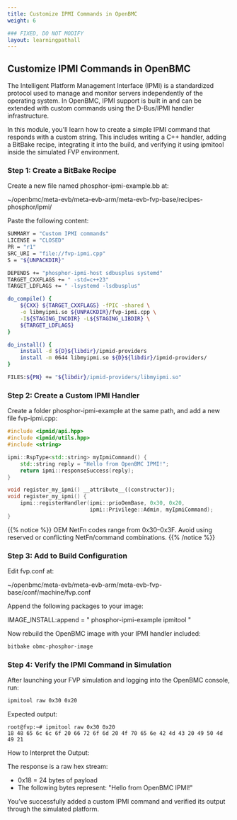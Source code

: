 ```yaml
---
title: Customize IPMI Commands in OpenBMC
weight: 6

### FIXED, DO NOT MODIFY
layout: learningpathall
---
```


## Customize IPMI Commands in OpenBMC

The Intelligent Platform Management Interface (IPMI) is a standardized protocol used to manage and monitor servers independently of the operating system. In OpenBMC, IPMI support is built in and can be extended with custom commands using the D-Bus/IPMI handler infrastructure.

In this module, you'll learn how to create a simple IPMI command that responds with a custom string. This includes writing a C++ handler, adding a BitBake recipe, integrating it into the build, and verifying it using ipmitool inside the simulated FVP environment.



### Step 1: Create a BitBake Recipe

Create a new file named phosphor-ipmi-example.bb at:

~/openbmc/meta-evb/meta-evb-arm/meta-evb-fvp-base/recipes-phosphor/ipmi/

Paste the following content:

```bash
SUMMARY = "Custom IPMI commands"
LICENSE = "CLOSED"
PR = "r1"
SRC_URI = "file://fvp-ipmi.cpp"
S = "${UNPACKDIR}"

DEPENDS += "phosphor-ipmi-host sdbusplus systemd"
TARGET_CXXFLAGS += " -std=c++23"
TARGET_LDFLAGS += " -lsystemd -lsdbusplus"

do_compile() {
    ${CXX} ${TARGET_CXXFLAGS} -fPIC -shared \
    -o libmyipmi.so ${UNPACKDIR}/fvp-ipmi.cpp \
    -I${STAGING_INCDIR} -L${STAGING_LIBDIR} \
    ${TARGET_LDFLAGS}
}

do_install() {
    install -d ${D}${libdir}/ipmid-providers
    install -m 0644 libmyipmi.so ${D}${libdir}/ipmid-providers/
}

FILES:${PN} += "${libdir}/ipmid-providers/libmyipmi.so"
```

### Step 2: Create a Custom IPMI Handler

Create a folder phosphor-ipmi-example at the same path, and add a new file fvp-ipmi.cpp:

```c++
#include <ipmid/api.hpp>
#include <ipmid/utils.hpp>
#include <string>

ipmi::RspType<std::string> myIpmiCommand() {
    std::string reply = "Hello from OpenBMC IPMI!";
    return ipmi::responseSuccess(reply);
}

void register_my_ipmi() __attribute__((constructor));
void register_my_ipmi() {
    ipmi::registerHandler(ipmi::prioOemBase, 0x30, 0x20,
                          ipmi::Privilege::Admin, myIpmiCommand);
}
```

{{% notice %}}
OEM NetFn codes range from 0x30–0x3F. Avoid using reserved or conflicting NetFn/command combinations.
{{% /notice %}}


### Step 3: Add to Build Configuration

Edit fvp.conf at:

~/openbmc/meta-evb/meta-evb-arm/meta-evb-fvp-base/conf/machine/fvp.conf

Append the following packages to your image:

IMAGE_INSTALL:append = " phosphor-ipmi-example ipmitool "

Now rebuild the OpenBMC image with your IPMI handler included:

```bash
bitbake obmc-phosphor-image
```

### Step 4: Verify the IPMI Command in Simulation

After launching your FVP simulation and logging into the OpenBMC console, run:

```bash
ipmitool raw 0x30 0x20
```

Expected output:
```
root@fvp:~# ipmitool raw 0x30 0x20
18 48 65 6c 6c 6f 20 66 72 6f 6d 20 4f 70 65 6e 42 4d 43 20 49 50 4d 49 21
```

How to Interpret the Output:

The response is a raw hex stream:

* 0x18 = 24 bytes of payload
* The following bytes represent: "Hello from OpenBMC IPMI!"

You’ve successfully added a custom IPMI command and verified its output through the simulated platform.

